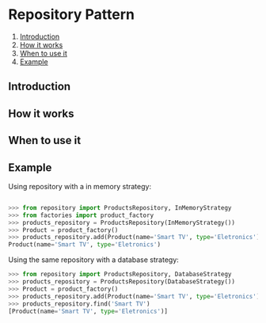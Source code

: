 # Repository Pattern

1. [Introduction](#introduction)
2. [How it works](#how_it_works)
3. [When to use it](#when_to_use_it)
4. [Example](#example)

## Introduction <a name='introduction'></a>


## How it works <a name='how_it_works'></a>


## When to use it <a name='when_to_use_it'></a>


## Example <a name='example'></a>


Using repository with a in memory strategy:

```python

>>> from repository import ProductsRepository, InMemoryStrategy
>>> from factories import product_factory
>>> products_repository = ProductsRepository(InMemoryStrategy())
>>> Product = product_factory()
>>> products_repository.add(Product(name='Smart TV', type='Eletronics'))
Product(name='Smart TV', type='Eletronics')

```

Using the same repository with a database strategy:
```python
>>> from repository import ProductsRepository, DatabaseStrategy
>>> products_repository = ProductsRepository(DatabaseStrategy())
>>> Product = product_factory()
>>> products_repository.add(Product(name='Smart TV', type='Eletronics'))
>>> products_repository.find('Smart TV')
[Product(name='Smart TV', type='Eletronics')]

```
